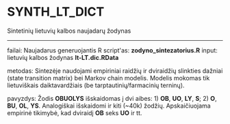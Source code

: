 # SYNTH_LT_DICT
Sintetinių lietuvių kalbos naujadarų žodynas

---------------
failai:
Naujadarus generuojantis R script'as: **zodyno_sintezatorius.R**
input: lietuvių kalbos žodynas **lt-LT.dic.RData**

metodas:
Sintezėje naudojami empiriniai raidžių ir dviraidžių slinkties dažniai (state transition matrix) bei Markov chain modelis. Modelis mokomas tik lietuviškais daiktavardžiais (be tarptautinių/farmacinių terninų).

pavyzdys:
Žodis **OBUOLYS** išskaidomas į dvi aibes: 1) **OB**, **UO**, **LY**, **S**; 2) **O**, **BU**, **OL**, **YS**. Analogiškai išskaidomi ir kiti (~40k) žodžių. Apskaičiuojama empirinė tikimybė, kad dviraidį **OB** seks **UO** ir tt. 



